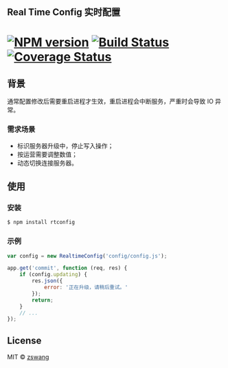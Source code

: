 Real Time Config 实时配置
-------

# [![NPM version][npm-image]][npm-url] [![Build Status][travis-image]][travis-url] [![Coverage Status][coverage-image]][coverage-url]

## 背景

通常配置修改后需要重启进程才生效，重启进程会中断服务，严重时会导致 IO 异常。

### 需求场景

* 标识服务器升级中，停止写入操作；
* 按运营需要调整数值；
* 动态切换连接服务器。

## 使用

### 安装

```bash
$ npm install rtconfig
```

### 示例

```js
var config = new RealtimeConfig('config/config.js');

app.get('commit', function (req, res) {
	if (config.updating) {
		res.json({
			error: '正在升级，请稍后重试。'
		});
		return;
	}
	// ...
});
```

## License

MIT © [zswang](http://weibo.com/zswang)

[npm-url]: https://npmjs.org/package/rtconfig
[npm-image]: https://badge.fury.io/js/rtconfig.svg
[travis-url]: https://travis-ci.org/zswang/rtconfig
[travis-image]: https://travis-ci.org/zswang/rtconfig.svg?branch=master
[coverage-url]: https://coveralls.io/github/zswang/rtconfig?branch=master
[coverage-image]: https://coveralls.io/repos/zswang/rtconfig/badge.svg?branch=master&service=github
